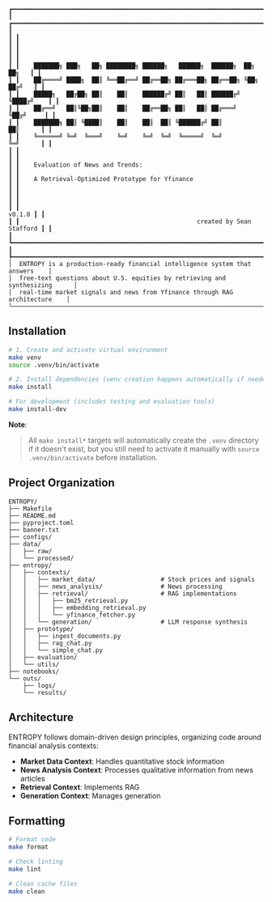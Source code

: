 ```
┏━━━━━━━━━━━━━━━━━━━━━━━━━━━━━━━━━━━━━━━━━━━━━━━━━━━━━━━━━━━━━━━━━━━━━━━━━━━━━━┓
┃ ┏━━━━━━━━━━━━━━━━━━━━━━━━━━━━━━━━━━━━━━━━━━━━━━━━━━━━━━━━━━━━━━━━━━━━━━━━━━┓ ┃
┃ ┃                                                                          ┃ ┃
┃ ┃                                                                          ┃ ┃
┃ ┃    ███████╗ ███╗   ██╗ ████████╗ ██████╗   ██████╗  ██████╗  ██╗   ██╗   ┃ ┃
┃ ┃    ██╔════╝ ████╗  ██║ ╚══██╔══╝ ██╔══██╗ ██╔═══██╗ ██╔══██╗ ╚██╗ ██╔╝   ┃ ┃
┃ ┃    █████╗   ██╔██╗ ██║    ██║    ██████╔╝ ██║   ██║ ██████╔╝  ╚████╔╝    ┃ ┃
┃ ┃    ██╔══╝   ██║╚██╗██║    ██║    ██╔══██╗ ██║   ██║ ██╔═══╝    ╚██╔╝     ┃ ┃
┃ ┃    ███████╗ ██║ ╚████║    ██║    ██║  ██║ ╚██████╔╝ ██║         ██║      ┃ ┃
┃ ┃    ╚══════╝ ╚═╝  ╚═══╝    ╚═╝    ╚═╝  ╚═╝  ╚═════╝  ╚═╝         ╚═╝      ┃ ┃
┃ ┃                                                                          ┃ ┃
┃ ┃    Evaluation of News and Trends:                                        ┃ ┃
┃ ┃    A Retrieval-Optimized Prototype for Yfinance                          ┃ ┃
┃ ┃                                                                          ┃ ┃
┃ ┃                                                                   v0.1.0 ┃ ┃
┃ ┃                                                 created by Sean Stafford ┃ ┃
┃ ┗━━━━━━━━━━━━━━━━━━━━━━━━━━━━━━━━━━━━━━━━━━━━━━━━━━━━━━━━━━━━━━━━━━━━━━━━━━┛ ┃
┡━━━━━━━━━━━━━━━━━━━━━━━━━━━━━━━━━━━━━━━━━━━━━━━━━━━━━━━━━━━━━━━━━━━━━━━━━━━━━━┩
│  ENTROPY is a production-ready financial intelligence system that answers    │
│  free-text questions about U.S. equities by retrieving and synthesizing      │
│  real-time market signals and news from Yfinance through RAG architecture    │
╰──────────────────────────────────────────────────────────────────────────────╯
```

## Installation

```bash
# 1. Create and activate virtual environment
make venv
source .venv/bin/activate

# 2. Install dependencies (venv creation happens automatically if needed)
make install

# For development (includes testing and evaluation tools)
make install-dev
```

**Note**:
> All `make install*` targets will automatically create the `.venv` directory if it doesn't exist, but you still need to activate it manually with `source .venv/bin/activate` before installation.

## Project Organization

```
ENTROPY/
├── Makefile                
├── README.md               
├── pyproject.toml          
├── banner.txt              
├── configs/
├── data/
│   ├── raw/               
│   └── processed/         
├── entropy/
│   ├── contexts/
│   │   ├── market_data/                  # Stock prices and signals
│   │   ├── news_analysis/                # News processing
│   │   ├── retrieval/                    # RAG implementations
│   │   │   ├── bm25_retrieval.py
│   │   │   ├── embedding_retrieval.py
│   │   │   └── yfinance_fetcher.py
│   │   └── generation/                   # LLM response synthesis
│   ├── prototype/
│   │   ├── ingest_documents.py
│   │   ├── rag_chat.py
│   │   └── simple_chat.py
│   ├── evaluation/
│   └── utils/            
├── notebooks/
└── outs/
    ├── logs/
    └── results/      
```

## Architecture

ENTROPY follows domain-driven design principles, organizing code around financial analysis contexts:

- **Market Data Context**: Handles quantitative stock information
- **News Analysis Context**: Processes qualitative information from news articles
- **Retrieval Context**: Implements RAG
- **Generation Context**: Manages generation

## Formatting

```bash
# Format code
make format

# Check linting
make lint

# Clean cache files
make clean
```